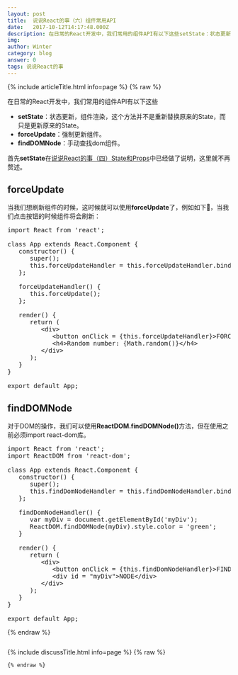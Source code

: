 ```yaml
---
layout: post
title:  说说React的事（六）组件常用API
date:   2017-10-12T14:17:48.000Z
description: 在日常的React开发中，我们常用的组件API有以下这些setState：状态更新，组件渲染，这个方法并不是重新替换原来的State，而只是更新原来的State...
img: 
author: Winter
category: blog
answer: 0
tags: 说说React的事
---
```

<div class="article-root">
  <div class="article">
    {% include articleTitle.html info=page %}
    {% raw %}
    <div class="article-content"><p>在日常的React开发中，我们常用的组件API有以下这些</p>

<ul>
	<li><strong>setState</strong>：状态更新，组件渲染，这个方法并不是重新替换原来的State，而只是更新原来的State。</li>
	<li><strong>forceUpdate</strong>：强制更新组件。</li>
	<li><strong>findDOMNode</strong>：手动查找dom组件。</li>
</ul>

<p>首先<strong>setState</strong>在<a href="http://www.samyoc.com/single/30" target="_blank">说说React的事（四）State和Props</a>中已经做了说明，这里就不再赘述。</p>

<h2><strong>forceUpdate</strong></h2>

<p>当我们想刷新组件的时候，这时候就可以使用<strong>forceUpdate</strong>了，例如如下🌰，当我们点击按钮的时候组件将会刷新：</p>

<pre>
import React from &#39;react&#39;;

class App extends React.Component {
   constructor() {
      super();
      this.forceUpdateHandler = this.forceUpdateHandler.bind(this);
   };

   forceUpdateHandler() {
      this.forceUpdate();
   };

   render() {
      return (
         &lt;div&gt;
            &lt;button onClick = {this.forceUpdateHandler}&gt;FORCE UPDATE&lt;/button&gt;
            &lt;h4&gt;Random number: {Math.random()}&lt;/h4&gt;
         &lt;/div&gt;
      );
   }
}

export default App;
</pre>

<h2><strong>findDOMNode</strong></h2>

<p>对于DOM的操作，我们可以使用<strong>ReactDOM.findDOMNode()</strong>方法，但在使用之前必须import react-dom库。</p>

<pre>
import React from &#39;react&#39;;
import ReactDOM from &#39;react-dom&#39;;

class App extends React.Component {
   constructor() {
      super();
      this.findDomNodeHandler = this.findDomNodeHandler.bind(this);
   };

   findDomNodeHandler() {
      var myDiv = document.getElementById(&#39;myDiv&#39;);
      ReactDOM.findDOMNode(myDiv).style.color = &#39;green&#39;;
   }
	
   render() {
      return (
         &lt;div&gt;
            &lt;button onClick = {this.findDomNodeHandler}&gt;FIND DOME NODE&lt;/button&gt;
            &lt;div id = &quot;myDiv&quot;&gt;NODE&lt;/div&gt;
         &lt;/div&gt;
      );
   }
}

export default App;</pre>
</div>
    {% endraw %}
  </div>
  <p style="height: 0;width:0;overflow: hidden;"> 第26篇《说说React的事（六）组件常用API》来自Winter(https://github.com/aiyld/aiyld.github.io)的站点</p>
  <div class="discuss-wrapper">
    {% include discussTitle.html info=page %}
    {% raw %}
    
    {% endraw %}
  </div>
<div>
